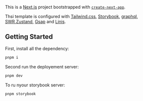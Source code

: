 This is a [Next.js](https://nextjs.org/) project bootstrapped with [`create-next-app`](https://github.com/vercel/next.js/tree/canary/packages/create-next-app).

Thsi template is configured with [Tailwind.css](https://tailwindcss.com/), [Storybook](https://storybook.js.org/), [graphql](https://graphql.org/), [SWR](https://swr.vercel.app/),[Zustand](https://docs.pmnd.rs/zustand/getting-started/introduction), [Gsap](https://greensock.com/gsap/) and [Linis](https://lenis.studiofreight.com/).

## Getting Started

First, install all the dependency:

```bash
pnpm i
```

Second run the deployement server: 

```bash
pnpm dev
```

To ru nyour storybook server: 

```bash
pnpm storybook
```

